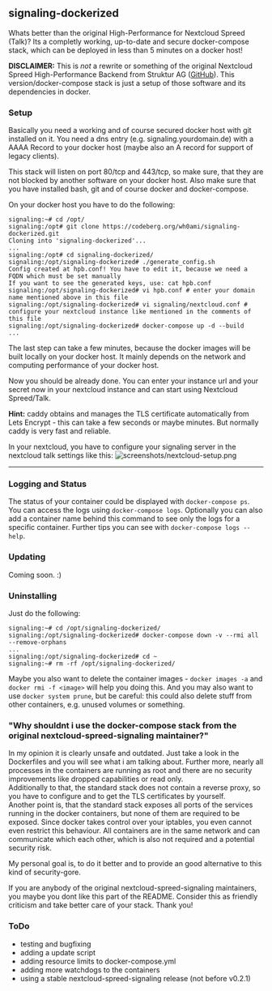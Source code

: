 ## signaling-dockerized
Whats better than the original High-Performance for Nextcloud Spreed (Talk)? Its a completly working, up-to-date and secure docker-compose stack, which can be deployed in less than 5 minutes on a docker host!  

**DISCLAIMER:** This is *not* a rewrite or something of the original Nextcloud Spreed High-Performance Backend from Struktur AG ([GitHub](https://github.com/strukturag/nextcloud-spreed-signaling)). This version/docker-compose stack is just a setup of those software and its dependencies in docker.

### Setup
Basically you need a working and of course secured docker host with git installed on it.
You need a dns entry (e.g. signaling.yourdomain.de) with a AAAA Record to your docker host (maybe also an A record for support of legacy clients).

This stack will listen on port 80/tcp and 443/tcp, so make sure, that they are not blocked by another software on your docker host. Also make sure that you have installed bash, git and of course docker and docker-compose.  

On your docker host you have to do the following:
```
signaling:~# cd /opt/
signaling:/opt# git clone https://codeberg.org/wh0ami/signaling-dockerized.git
Cloning into 'signaling-dockerized'...
...
signaling:/opt# cd signaling-dockerized/
signaling:/opt/signaling-dockerized# ./generate_config.sh
Config created at hpb.conf! You have to edit it, because we need a FQDN which must be set manually
If you want to see the generated keys, use: cat hpb.conf
signaling:/opt/signaling-dockerized# vi hpb.conf # enter your domain name mentioned above in this file
signaling:/opt/signaling-dockerized# vi signaling/nextcloud.conf # configure your nextcloud instance like mentioned in the comments of this file
signaling:/opt/signaling-dockerized# docker-compose up -d --build
...
```
The last step can take a few minutes, because the docker images will be built locally on your docker host. It mainly depends on the network and computing performance of your docker host.

Now you should be already done. You can enter your instance url and your secret now in your nextcloud instance and can start using Nextcloud Spreed/Talk.

**Hint:** caddy obtains and manages the TLS certificate automatically from Lets Encrypt - this can take a few seconds or maybe minutes. But normally caddy is very fast and reliable.  
  
In your nextcloud, you have to configure your signaling server in the nextcloud talk settings like this:
![screenshots/nextcloud-setup.png](https://codeberg.org/wh0ami/signaling-dockerized/raw/branch/main/screenshots/nextcloud-setup.png)  

---

### Logging and Status
The status of your container could be displayed with `docker-compose ps`.  
You can access the logs using `docker-compose logs`. Optionally you can also add a container name behind this command to see only the logs for a specific container. Further tips you can see with `docker-compose logs --help`.

### Updating
Coming soon. :)

### Uninstalling
Just do the following:
```
signaling:~# cd /opt/signaling-dockerized/
signaling:/opt/signaling-dockerized# docker-compose down -v --rmi all --remove-orphans
...
signaling:/opt/signaling-dockerized# cd ~
signaling:~# rm -rf /opt/signaling-dockerized/
```
Maybe you also want to delete the container images - `docker images -a` and `docker rmi -f <image>` will help you doing this. And you may also want to use `docker system prune`, but be careful: this could also delete stuff from other containers, e.g. unused volumes or something.

### "Why shouldnt i use the docker-compose stack from the original nextcloud-spreed-signaling maintainer?"
In my opinion it is clearly unsafe and outdated. Just take a look in the Dockerfiles and you will see what i am talking about. Further more, nearly all processes in the containers are running as root and there are no security improvements like dropped capabilities or read only.  
Additionally to that, the standard stack does not contain a reverse proxy, so you have to configure and to get the TLS certificates by yourself.  
Another point is, that the standard stack exposes all ports of the services running in the docker containers, but none of them are required to be exposed. Since docker takes control over your iptables, you even cannot even restrict this behaviour. All containers are in the same network and can communicate which each other, which is also not required and a potential security risk.  
  
My personal goal is, to do it better and to provide an good alternative to this kind of security-gore.  

If you are anybody of the original nextcloud-spreed-signaling maintainers, you maybe you dont like this part of the README. Consider this as friendly criticism and take better care of your stack. Thank you!  

### ToDo
- testing and bugfixing
- adding a update script
- adding resource limits to docker-compose.yml
- adding more watchdogs to the containers
- using a stable nextcloud-spreed-signaling release (not before v0.2.1)
